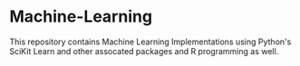 # Machine-Learning

This repository contains Machine Learning Implementations using Python's SciKit Learn and other assocated packages and R programming as well.
